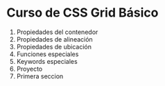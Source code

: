 # Curso de CSS Grid Básico

1. Propiedades del contenedor
2. Propiedades de alineación
3. Propiedades de ubicación
4. Funciones especiales
5. Keywords especiales
6. Proyecto
7. Primera seccion